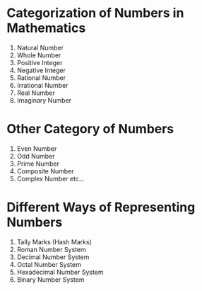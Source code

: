 # Categorization of Numbers in Mathematics
1. Natural Number
2. Whole Number
3. Positive Integer
4. Negative Integer
5. Rational Number
6. Irrational Number
7. Real Number
8. Imaginary Number

# Other Category of Numbers
1. Even Number
2. Odd Number
3. Prime Number
4. Composite Number
5. Complex Number
etc...

# Different Ways of Representing Numbers
1. Tally Marks (Hash Marks)
2. Roman Number System
3. Decimal Number System
4. Octal Number System
5. Hexadecimal Number System
6. Binary Number System